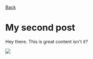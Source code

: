 [Back](../)

# My second post

Hey there. This is great content isn't it?

![](https://sciencenotes.org/wp-content/uploads/2021/12/Extract-DNA-From-a-Banana.png)